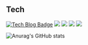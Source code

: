 ## Tech
[![Tech Blog Badge](http://img.shields.io/badge/-Tech%20blog-black?style=flat-square&logo=github&link=https://zxcv1685.github.io/)](https://zxcv1685.github.io/)
<a href="https://codepen.io/zxcv1685"><img src="https://img.shields.io/badge/codepen-000000?style=flat-square&logo=codepen&logoColor=white"/></a>
<a href="https://zxcv1685.gitbook.io/a/"><img src="https://img.shields.io/badge/JAVASCRIPT-FFCA28?style=flat-square&logo=javascript&logoColor=white"/></a>
<a href="https://zxcv1685.gitbook.io/react/"><img src="https://img.shields.io/badge/REACT-0000ff?style=flat-square&logo=react&logoColor=white"/></a>
<a href="https://zxcv1685.gitbook.io/mysql/"><img src="https://img.shields.io/badge/MYSQL-Purple?style=flat-square&logo=mysql&logoColor=white"/></a>

![Anurag's GitHub stats](https://github-readme-stats.vercel.app/api?username=zxcv1685&show_icons=true&theme=radical)

<!--
**zxcv1685/zxcv1685** is a ✨ _special_ ✨ repository because its `README.md` (this file) appears on your GitHub profile.

Here are some ideas to get you started:

- 🔭 I’m currently working on ...
- 🌱 I’m currently learning ...
- 👯 I’m looking to collaborate on ...
- 🤔 I’m looking for help with ...
- 💬 Ask me about ...
- 📫 How to reach me: ...
- 😄 Pronouns: ...
- ⚡ Fun fact: ...
-->
